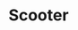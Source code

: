 ---
title: Scooter
date: 
draft: false

# descripcion
description : Dije de plata 925

materials: Plata 925

color: Plateado

dimensions: 2,5cm ancho

code: 02-14-0672

type: "Dijes"

categories: []

price: $4.850,00

# Images
# first image will be shown in the product page
images:
  # - image: "images/path_to_image"
  # La ubicacion de las imagenes es imagenes/Dijes/Dijes.Plata/02-14-0672-scooter
  - image: "./images/dijes/plata/02-14-0672.JPG"
---